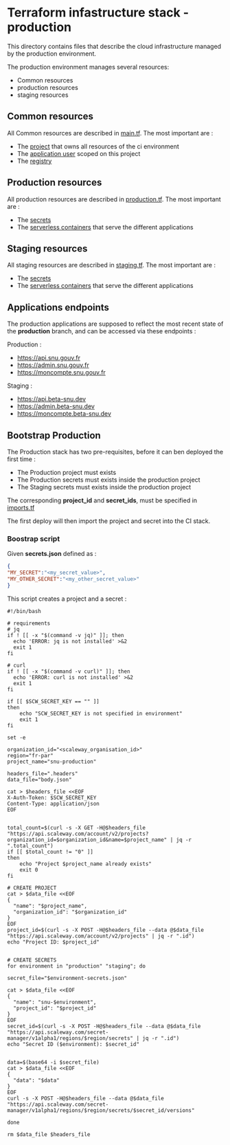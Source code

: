# Terraform infastructure stack - production

This directory contains files that describe the cloud infrastructure managed by the production environment.

The production environment manages several resources:

- Common resources
- production resources
- staging resources

## Common resources

All Common resources are described in [main.tf](main.tf). The most important are :

- The [project](https://www.scaleway.com/en/docs/identity-and-access-management/iam/concepts/#project) that owns all resources of the ci environment
- The [application user](https://www.scaleway.com/en/docs/identity-and-access-management/iam/concepts/#application) scoped on this project
- The [registry](https://www.scaleway.com/en/docs/containers/container-registry/concepts/#container-registry)

## Production resources

All production resources are described in [production.tf](production.tf). The most important are :

- The [secrets](https://www.scaleway.com/en/docs/identity-and-access-management/secret-manager/concepts/)
- The [serverless containers](https://www.scaleway.com/en/docs/serverless/containers/concepts/#container) that serve the different applications

## Staging resources

All staging resources are described in [staging.tf](staging.tf). The most important are :

- The [secrets](https://www.scaleway.com/en/docs/identity-and-access-management/secret-manager/concepts/)
- The [serverless containers](https://www.scaleway.com/en/docs/serverless/containers/concepts/#container) that serve the different applications

## Applications endpoints

The production applications are supposed to reflect the most recent state of the **production** branch, and can be accessed via these endpoints :

Production :

- https://api.snu.gouv.fr
- https://admin.snu.gouv.fr
- https://moncompte.snu.gouv.fr

Staging :

- https://api.beta-snu.dev
- https://admin.beta-snu.dev
- https://moncompte.beta-snu.dev


## Bootstrap Production

The Production stack has two pre-requisites, before it can ben deployed the first time :

- The Production project must exists
- The Production secrets must exists inside the production project
- The Staging secrets must exists inside the production project

The corresponding **project_id** and **secret_ids**, must be specified in [imports.tf](imports.tf)

The first deploy will then import the project and secret into the CI stack.

### Boostrap script

Given **secrets.json** defined as :

```json
{
"MY_SECRET":"<my_secret_value>",
"MY_OTHER_SECRET":"<my_other_secret_value>"
}
```

This script creates a project and a secret :

```shell
#!/bin/bash

# requirements
# jq
if ! [[ -x "$(command -v jq)" ]]; then
  echo 'ERROR: jq is not installed' >&2
  exit 1
fi

# curl
if ! [[ -x "$(command -v curl)" ]]; then
  echo 'ERROR: curl is not installed' >&2
  exit 1
fi

if [[ $SCW_SECRET_KEY == "" ]]
then
    echo "SCW_SECRET_KEY is not specified in environment"
    exit 1
fi

set -e

organization_id="<scaleway_organisation_id>"
region="fr-par"
project_name="snu-production"

headers_file=".headers"
data_file="body.json"

cat > $headers_file <<EOF
X-Auth-Token: $SCW_SECRET_KEY
Content-Type: application/json
EOF


total_count=$(curl -s -X GET -H@$headers_file "https://api.scaleway.com/account/v2/projects?organization_id=$organization_id&name=$project_name" | jq -r ".total_count")
if [[ $total_count != "0" ]]
then
    echo "Project $project_name already exists"
    exit 0
fi

# CREATE PROJECT
cat > $data_file <<EOF
{
  "name": "$project_name",
  "organization_id": "$organization_id"
}
EOF
project_id=$(curl -s -X POST -H@$headers_file --data @$data_file "https://api.scaleway.com/account/v2/projects" | jq -r ".id")
echo "Project ID: $project_id"


# CREATE SECRETS
for environment in "production" "staging"; do

secret_file="$environment-secrets.json"

cat > $data_file <<EOF
{
  "name": "snu-$environment",
  "project_id": "$project_id"
}
EOF
secret_id=$(curl -s -X POST -H@$headers_file --data @$data_file "https://api.scaleway.com/secret-manager/v1alpha1/regions/$region/secrets" | jq -r ".id")
echo "Secret ID ($environment): $secret_id"


data=$(base64 -i $secret_file)
cat > $data_file <<EOF
{
  "data": "$data"
}
EOF
curl -s -X POST -H@$headers_file --data @$data_file "https://api.scaleway.com/secret-manager/v1alpha1/regions/$region/secrets/$secret_id/versions"

done

rm $data_file $headers_file
```
